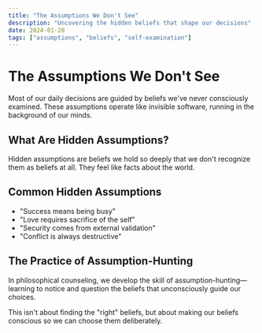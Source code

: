 ```yaml
---
title: "The Assumptions We Don't See"
description: "Uncovering the hidden beliefs that shape our decisions"
date: 2024-01-20
tags: ["assumptions", "beliefs", "self-examination"]
---
```


# The Assumptions We Don't See

Most of our daily decisions are guided by beliefs we've never consciously examined. These assumptions operate like invisible software, running in the background of our minds.

## What Are Hidden Assumptions?

Hidden assumptions are beliefs we hold so deeply that we don't recognize them as beliefs at all. They feel like facts about the world.

## Common Hidden Assumptions

* "Success means being busy"
* "Love requires sacrifice of the self"
* "Security comes from external validation"
* "Conflict is always destructive"

## The Practice of Assumption-Hunting

In philosophical counseling, we develop the skill of assumption-hunting—learning to notice and question the beliefs that unconsciously guide our choices.

This isn't about finding the "right" beliefs, but about making our beliefs conscious so we can choose them deliberately.
